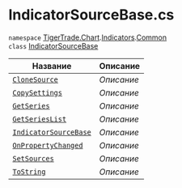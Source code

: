 
# IndicatorSourceBase.cs
`namespace` [TigerTrade.Chart](../../../../TigerTrade.Chart.md).[Indicators](../../../../TigerTrade.Chart/Indicators.md).[Common](../../../../TigerTrade.Chart/Indicators/Common.md)  
    `class` [IndicatorSourceBase](../IndicatorSourceBase.cs.md)

| Название | Описание |
| --- | --- |
| [`CloneSource`](./Методы/CloneSource.md) | *Описание* |
| [`CopySettings`](./Методы/CopySettings.md) | *Описание* |
| [`GetSeries`](./Методы/GetSeries.md) | *Описание* |
| [`GetSeriesList`](./Методы/GetSeriesList.md) | *Описание* |
| [`IndicatorSourceBase`](./Методы/IndicatorSourceBase.md) | *Описание* |
| [`OnPropertyChanged`](./Методы/OnPropertyChanged.md) | *Описание* |
| [`SetSources`](./Методы/SetSources.md) | *Описание* |
| [`ToString`](./Методы/ToString.md) | *Описание* |
